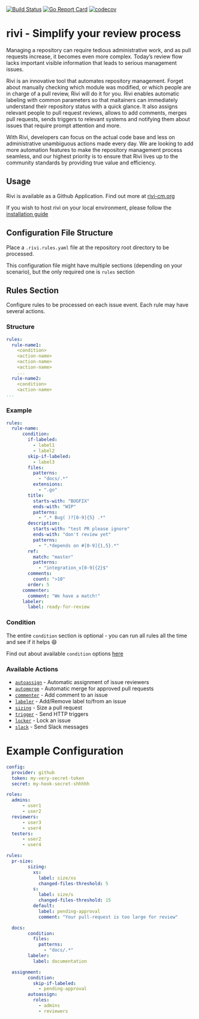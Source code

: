 [![Build Status](https://travis-ci.org/bivas/rivi.svg?branch=development)](https://travis-ci.org/bivas/rivi)
[![Go Report Card](https://goreportcard.com/badge/github.com/bivas/rivi)](https://goreportcard.com/report/github.com/bivas/rivi)
[![codecov](https://codecov.io/gh/bivas/rivi/branch/development/graph/badge.svg)](https://codecov.io/gh/bivas/rivi)

# rivi - Simplify your review process

Managing a repository can require tedious administrative work, and as pull requests increase, it becomes even more complex. Today’s review flow lacks important visible information that leads to serious management issues. 

Rivi is an innovative tool that automates repository management. Forget about manually checking which module was modified, or which people are in charge of a pull review, Rivi will do it for you. 
Rivi enables automatic labeling with common parameters so that maitainers can immediately understand their repository status with a quick glance. It also assigns relevant people to pull request reviews, allows to add comments, merges pull requests, sends triggers to relevant systems and notifying them about issues that require prompt attention and more. 

With Rivi, developers can focus on the actual code base and less on administrative unambiguous actions made every day.  We are looking to add more automation features to make the repository management process seamless, and our highest priority is to ensure that Rivi lives up to the community standards by providing true value and efficiency.

## Usage
Rivi is available as a Github Application. Find out more at [rivi-cm.org](http://rivi-cm.org)

If you wish to host rivi on your local environment, please follow the [installation guide](docs/installation.md)

## Configuration File Structure

Place a `.rivi.rules.yaml` file at the repository root directory to be processed.

This configuration file might have multiple sections (depending on your scenario), but the only required one is `rules` section

## Rules Section

Configure rules to be processed on each issue event. Each rule may have several actions.
### Structure

```yaml
rules:
  rule-name1:
    <condition>
    <action-name>
    <action-name>
    <action-name>
    ...
  rule-name2:
    <condition>
    <action-name>
...
```

### Example
```yaml
rules:
  rule-name:
      condition:
        if-labeled:
          - label1
          - label2
        skip-if-labeled:
          - label3
        files:
          patterns: 
            - "docs/.*"
          extensions: 
            - ".go"
        title:
          starts-with: "BUGFIX"
          ends-with: "WIP"
          patterns:
            - ".* Bug( )?[0-9]{5} .*"
        description:
          starts-with: "test PR please ignore"
          ends-with: "don't review yet"
          patterns:
            - ".*depends on #[0-9]{1,5}.*"
        ref:
          match: "master"
          patterns:
            - "integration_v[0-9]{2}$"
        comments:
          count: ">10"
        order: 5
      commenter:
        comment: "We have a match!"
      labeler:
        label: ready-for-review
```
### Condition

The entire `condition` section is optional - you can run all rules all the time and see if it helps :smile:

Find out about available `condition` options [here](docs/condition.md)

### Available Actions
- [`autoassign`](engine/actions/autoassign/autoassign.md) - Automatic assignment of issue reviewers
- [`automerge`](engine/actions/automerge/automerge.md) - Automatic merge for approved pull requests
- [`commenter`](engine/actions/commenter/commenter.md) - Add comment to an issue
- [`labeler`](engine/actions/labeler/labeler.md) - Add/Remove label to/from an issue
- [`sizing`](engine/actions/sizing/sizing.md) - Size a pull request
- [`trigger`](engine/actions/trigger/trigger.md) - Send HTTP triggers
- [`locker`](engine/actions/locker/locker.md) - Lock an issue
- [`slack`](engine/actions/slack/slack.md) - Send Slack messages

# Example Configuration

```yaml
config:
  provider: github
  token: my-very-secret-token
  secret: my-hook-secret-shhhhh

roles:
  admins:
      - user1
      - user2
  reviewers:
      - user3
      - user4
  testers:
      - user2
      - user4

rules:
  pr-size:
        sizing:
          xs:
            label: size/xs
            changed-files-threshold: 5
          s:
            label: size/s
            changed-files-threshold: 15
          default:
            label: pending-approval
            comment: "Your pull-request is too large for review"

  docs:
        condition:
          files:
            patterns: 
              - "docs/.*"
        labeler:
          label: documentation

  assignment:
        condition:
          skip-if-labeled:
            - pending-approval
        autoassign:
          roles:
            - admins
            - reviewers
```
